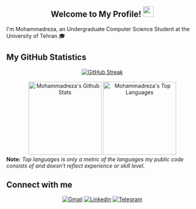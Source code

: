 <h2 align="center">
    Welcome to My Profile! 
    <img src="https://media.giphy.com/media/hvRJCLFzcasrR4ia7z/giphy.gif" width="28">
</h2>


I'm Mohammadreza, an Undergraduate Computer Science Student at the University of Tehran 🎓

<h2> My GitHub Statistics </h2>

<div align="center">
  <a href="https://git.io/streak-stats"><img src="https://streak-stats.demolab.com?user=mrmotabar&theme=github-dark-dimmed" alt="GitHub Streak" /></a>
</div>
<div align="center">
  <br/>
    <a href="https://github.com/anuraghazra/github-readme-stats"><img alt="Mohammadreza's Github Stats" src="https://github-readme-stats.vercel.app/api?username=mrmotabar&show_icons=true&count_private=true&theme=github_dark_dimmed" height="192px"/></a>
    <a href="https://github.com/anuraghazra/github-readme-stats"><img alt="Mohammadreza's Top Languages" src="https://github-readme-stats.vercel.app/api/top-langs/?username=mrmotabar&langs_count=8&layout=compact&theme=github_dark_dimmed" height="192px"/></a>
  <br/>
</div>
<b>Note:</b> <em>Top languages is only a metric of the languages my public code consists of and doesn't reflect experience or skill level.</em>


<h2> Connect with me </h2>

<p align="center">
  <a href="mailto:mohammadrezamotabar@gmail.com" target="_blank"><img alt="Gmail" title="Gmail" src="https://img.shields.io/badge/Gmail-D14836?style=for-the-badge&logo=gmail&logoColor=white"/></a>
  <a href="https://www.linkedin.com/in/mrmotabar" target="_blank"><img alt="Linkedin" title="LinkedIn" src="https://img.shields.io/badge/LinkedIn-0077B5?style=for-the-badge&logo=linkedin&logoColor=white"/></a>
  <a href="https://t.me/mrmotabar" target="_blank"><img alt="Telegram" title="Telegram" src="https://img.shields.io/badge/Telegram-2CA5E0?style=for-the-badge&logo=telegram&logoColor=white"/></a>
    
</p>

